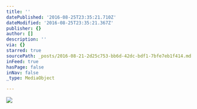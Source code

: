 ```yaml
---
title: ''
datePublished: '2016-08-25T23:35:21.710Z'
dateModified: '2016-08-25T23:35:21.367Z'
publisher: {}
author: []
description: ''
via: {}
starred: true
sourcePath: _posts/2016-08-21-2d25c753-bb6d-42dc-bdf1-7bfe7eb1f414.md
inFeed: true
hasPage: false
inNav: false
_type: MediaObject

---
```

![](https://the-grid-user-content.s3-us-west-2.amazonaws.com/eaf1df09-8b51-4662-af84-cf9810847c10.png)